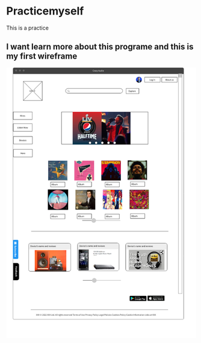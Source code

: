 # Practicemyself
 This is a practice 
## I want learn more about this programe and this is my first wireframe
![Image not found](img/jintao_duan_homepage_wireframe.png "Luffy Fired UP!")